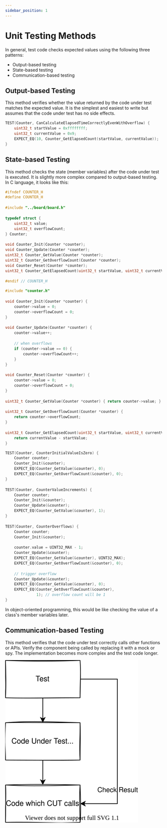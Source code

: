 ```yaml
---
sidebar_position: 1
---
```


# Unit Testing Methods

In general, test code checks expected values using the following three patterns:

- Output-based testing
- State-based testing
- Communication-based testing

## Output-based Testing

This method verifies whether the value returned by the code under test matches the expected value. It is the simplest and easiest to write but assumes that the code under test has no side effects.

```c title="Output-based Testing"
TEST(Counter, CanCalculateElapsedTimeCorrectlyEvenWithOverflow) {
    uint32_t startValue = 0xffffffff;
    uint32_t currentValue = 0x9;
    EXPECT_EQ(10, Counter_GetElapsedCount(startValue, currentValue));
}
```

## State-based Testing

This method checks the state (member variables) after the code under test is executed. It is slightly more complex compared to output-based testing. In C language, it looks like this:

```c title="production code couter.h"
#ifndef COUNTER_H
#define COUNTER_H

#include "../board/board.h"

typedef struct {
    uint32_t value;
    uint32_t overflowCount;
} Counter;

void Counter_Init(Counter *counter);
void Counter_Update(Counter *counter);
uint32_t Counter_GetValue(Counter *counter);
uint32_t Counter_GetOverflowCount(Counter *counter);
void Counter_Reset(Counter *counter);
uint32_t Counter_GetElapsedCount(uint32_t startValue, uint32_t currentValue);

#endif // COUNTER_H

```

```c title="production code couter.c"
#include "counter.h"

void Counter_Init(Counter *counter) {
    counter->value = 0;
    counter->overflowCount = 0;
}

void Counter_Update(Counter *counter) {
    counter->value++;

    // when overflows
    if (counter->value == 0) {
        counter->overflowCount++;
    }
}

void Counter_Reset(Counter *counter) {
    counter->value = 0;
    counter->overflowCount = 0;
}

uint32_t Counter_GetValue(Counter *counter) { return counter->value; }

uint32_t Counter_GetOverflowCount(Counter *counter) {
    return counter->overflowCount;
}

uint32_t Counter_GetElapsedCount(uint32_t startValue, uint32_t currentValue) {
    return currentValue - startValue;
}
```

```c title="test code testCounter.c"
TEST(Counter, CounterInitialValueIsZero) {
    Counter counter;
    Counter_Init(&counter);
    EXPECT_EQ(Counter_GetValue(&counter), 0);
    EXPECT_EQ(Counter_GetOverflowCount(&counter), 0);
}

TEST(Counter, CounterValueIncrements) {
    Counter counter;
    Counter_Init(&counter);
    Counter_Update(&counter);
    EXPECT_EQ(Counter_GetValue(&counter), 1);
}

TEST(Counter, CounterOverflows) {
    Counter counter;
    Counter_Init(&counter);

    counter.value = UINT32_MAX - 1;
    Counter_Update(&counter);
    EXPECT_EQ(Counter_GetValue(&counter), UINT32_MAX);
    EXPECT_EQ(Counter_GetOverflowCount(&counter), 0);

    // trigger overflow
    Counter_Update(&counter);
    EXPECT_EQ(Counter_GetValue(&counter), 0);
    EXPECT_EQ(Counter_GetOverflowCount(&counter),
              1); // overflow count will be 1
}
```

In object-oriented programming, this would be like checking the value of a class's member variables later.

## Communication-based Testing

This method verifies that the code under test correctly calls other functions or APIs. Verify the component being called by replacing it with a mock or spy. The implementation becomes more complex and the test code longer.

![./img/communicationTest.svg](./img/communicationTest.svg)